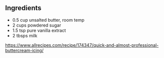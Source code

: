 ## Ingredients

- 0.5 cup unsalted butter, room temp
- 2 cups powdered sugar
- 1.5 tsp pure vanilla extract
- 2 tbsps milk



https://www.allrecipes.com/recipe/174347/quick-and-almost-professional-buttercream-icing/
